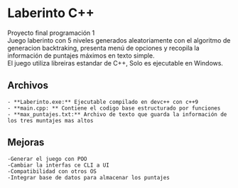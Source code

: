 # Laberinto C++
Proyecto final programación 1  
Juego laberinto con 5 niveles generados aleatoriamente con el algoritmo de generacion backtraking, presenta menú de opciones
y recopila la información de puntajes máximos en texto simple.  
El juego utiliza libreiras estandar de C++, Solo es ejecutable en Windows.


## Archivos
    - **Laberinto.exe:** Ejecutable compilado en devc++ con c++9  
    - **main.cpp: ** Contiene el codigo base estructurado por funciones
    - **max_puntajes.txt:** Archivo de texto que guarda la información de los tres muntajes mas altos

## Mejoras 
    -Generar el juego con POO
    -Cambiar la interfas ce CLI a UI
    -Compatibilidad con otros OS
    -Integrar base de datos para almacenar los puntajes 